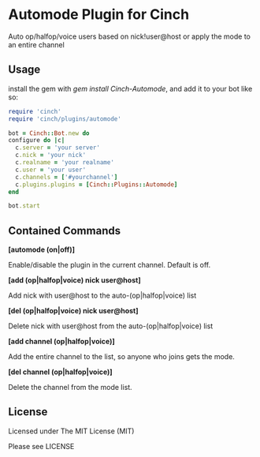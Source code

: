 Automode Plugin for Cinch
========================
Auto op/halfop/voice users based on nick!user@host or apply the mode to an
entire channel

Usage
-----

install the gem with *gem install Cinch-Automode*, and
add it to your bot like so:

~~~~~~~~~~~~~~~~~~~~~~~~~~~~~~~~~~~~~~~~ ruby
require 'cinch'
require 'cinch/plugins/automode'

bot = Cinch::Bot.new do
configure do |c|
  c.server = 'your server'
  c.nick = 'your nick'
  c.realname = 'your realname'
  c.user = 'your user'
  c.channels = ['#yourchannel']
  c.plugins.plugins = [Cinch::Plugins::Automode]
end

bot.start
~~~~~~~~~~~~~~~~~~~~~~~~~~~~~~~~~~~~~~~~

Contained Commands
------------------

**[automode (on|off)]**

Enable/disable the plugin in the current channel. Default is off.

**[add (op|halfop|voice) nick user@host]**

Add nick with user@host to the auto-(op|halfop|voice) list

**[del (op|halfop|voice) nick user@host]**

Delete nick with user@host from the auto-(op|halfop|voice) list

**[add channel (op|halfop|voice)]**

Add the entire channel to the list, so anyone who joins gets the mode.

**[del channel (op|halfop|voice)]**

Delete the channel from the mode list.

License
-------

Licensed under The MIT License (MIT)

Please see LICENSE
